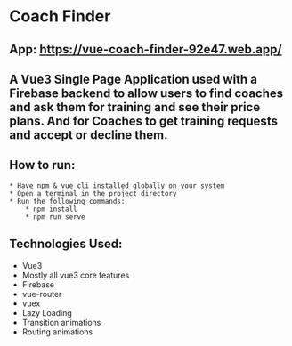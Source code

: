 # Coach Finder

## App: https://vue-coach-finder-92e47.web.app/

## A Vue3 Single Page Application used with a Firebase backend to allow users to find coaches and ask them for training and see their price plans. And for Coaches to get training requests and accept or decline them.

## How to run:

    * Have npm & vue cli installed globally on your system
    * Open a terminal in the project directory
    * Run the following commands:
        * npm install
        * npm run serve

## Technologies Used:

- Vue3
- Mostly all vue3 core features
- Firebase
- vue-router
- vuex
- Lazy Loading
- Transition animations
- Routing animations
